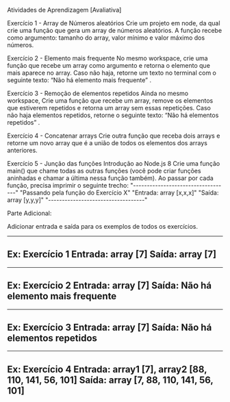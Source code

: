 
Atividades de Aprendizagem [Avaliativa]

Exercício 1 - Array de Números aleatórios
Crie um projeto em node, da qual crie uma função que gera um array de
números aleatórios. A função recebe como argumento: tamanho do array, valor
mínimo e valor máximo dos números.

Exercício 2 - Elemento mais frequente
No mesmo workspace, crie uma função que recebe um array como argumento
e retorna o elemento que mais aparece no array. Caso não haja, retorne um
texto no terminal com o seguinte texto: “Não há elemento mais frequente” .

Exercício 3 - Remoção de elementos repetidos
Ainda no mesmo workspace, Crie uma função que recebe um array, remove os
elementos que estiverem repetidos e retorna um array sem essas repetições.
Caso não haja elementos repetidos, retorne o seguinte texto: “Não há elementos
repetidos” .

Exercício 4 - Concatenar arrays
Crie outra função que receba dois arrays e retorne um novo array que é a união
de todos os elementos dos arrays anteriores.

Exercício 5 - Junção das funções
Introdução ao Node.js 8
Crie uma função main() que chame todas as outras funções (você pode criar
funções aninhadas e chamar a última nessa função também). Ao passar por
cada função, precisa imprimir o seguinte trecho:
"-----------------------------------"
"Passando pela função do Exercício X"
"Entrada: array [x,x,x]"
"Saída: array [y,y,y]"
"-----------------------------------"

Parte Adicional:

Adicionar entrada e saída para os exemplos de todos os exercícios.

-----------------------------------
Ex: Exercício 1
Entrada: array [7]
Saída: array [7]
-----------------------------------

-----------------------------------
Ex: Exercício 2
Entrada: array [7]
Saída: Não há elemento mais frequente
-----------------------------------

-----------------------------------
Ex: Exercício 3
Entrada: array [7]
Saída: Não há elementos repetidos
-----------------------------------

-----------------------------------
Ex: Exercício 4
Entrada: array1 [7], array2 [88, 110, 141, 56, 101]
Saída: array [7, 88, 110, 141, 56, 101]
-----------------------------------

